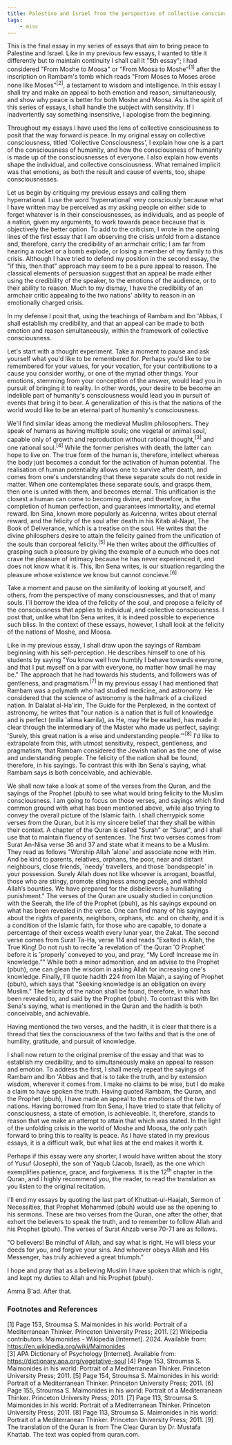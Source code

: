 ```yaml
---
title: Palestine and Israel from the perspective of collective consciousness, 5th essay
tags:
    - misc
---
```


This is the final essay in my series of essays that aim to bring peace to Palestine and Israel. Like in my previous few essays, I wanted to title it differently but to maintain continuity I shall call it "5th essay"; I had considered "From Moshe to Moosa" or "From Moosa to Moshe"<sup>[1]</sup> after the inscription on Rambam's tomb which reads "From Moses to Moses arose none like Moses"<sup>[2]</sup>, a testament to wisdom and intelligence. In this essay I shall try and make an appeal to both emotion and reason, simultaneously, and show why peace is better for both Moshe and Moosa. As is the spirit of this series of essays, I shall handle the subject with sensitivity. If I inadvertently say something insensitive, I apologise from the beginning.

Throughout my essays I have used the lens of collective consciousness to posit that the way forward is peace. In my original essay on collective consciousness, titled 'Collective Consciousness', I explain how one is a part of the consciousness of humanity, and how the consciousness of humanity is made up of the consciousnesses of everyone. I also explain how events shape the individual, and collective consciousness. What remained implicit was that emotions, as both the result and cause of events, too, shape consciousnesses.  

Let us begin by critiquing my previous essays and calling them hyperrational. I use the word 'hyperrational' very consciously because what I have written may be perceived as my asking people on either side to forget whatever is in their consciousnesses, as individuals, and as people of a nation, given my arguments, to work towards peace because that is objectively the better option. To add to the criticism, I wrote in the opening lines of the first essay that I am observing the crisis unfold from a distance and, therefore, carry the credibility of an armchair critic; I am far from hearing a rocket or a bomb explode, or losing a member of my family to this crisis. Although I have tried to defend my position in the second essay, the "if this, then that" approach may seem to be a pure appeal to reason. The classical elements of persuasion suggest that an appeal be made either using the credibility of the speaker, to the emotions of the audience, or to their ability to reason. Much to my dismay, I have the credibility of an armchair critic appealing to the two nations' ability to reason in an emotionally charged crisis.


In my defense I posit that, using the teachings of Rambam and Ibn 'Abbas, I shall establish my credibility, and that an appeal can be made to both emotion and reason simultaneously, within the framework of collective consciousness.

Let's start with a thought experiment. Take a moment to pause and ask yourself what you'd like to be remembered for. Perhaps you'd like to be remembered for your values, for your vocation, for your contributions to a cause you consider worthy, or one of the myriad other things. Your emotions, stemming from your conception of the answer, would lead you in pursuit of bringing it to reality. In other words, your desire to be become an indelible part of humanity's consciousness would lead you in pursuit of events that bring it to bear. A generalization of this is that the nations of the world would like to be an eternal part of humanity's consciousness.  

We'll find similar ideas among the medieval Muslim philosophers. They speak of humans as having multiple souls; one vegetal or animal soul, capable only of growth and reproduction without rational thought,<sup>[3]</sup> and one rational soul.<sup>[4]</sup> While the former perishes with death, the latter can hope to live on. The true form of the human is, therefore, intellect whereas the body just becomes a conduit for the activation of human potential. The realisation of human potentiality allows one to survive after death, and comes from one's understanding that these separate souls do not reside in matter. When one contemplates these separate souls, and grasps them, then one is united with them, and becomes eternal. This unification is the closest a human can come to becoming divine, and therefore, is the completion of human perfection, and guarantees immortality, and eternal reward. Ibn Sina, known more popularly as Avicenna, writes about eternal reward, and the felicity of the soul after death in his Kitab al-Najat, The Book of Deliverance, which is a treatise on the soul. He writes that the divine philosphers desire to attain the felicity gained from the unification of the souls than corporeal felicity.<sup>[5]</sup> He then writes about the difficulties of grasping such a pleasure by giving the example of a eunuch who does not crave the pleasure of intimacy because he has never experienced it, and does not know what it is. This, Ibn Sena writes, is our situation regarding the pleasure whose existence we know but cannot concieve.<sup>[6]</sup>

Take a moment and pause on the similarity of looking at yourself, and others, from the perspective of many consciousnesses, and that of many souls. I'll borrow the idea of the felicity of the soul, and propose a felicity of the consciousness that applies to individual, and collective consciousness. I post that, unlike what Ibn Sena writes, it is indeed possible to experience such bliss. In the context of these essays, however, I shall look at the felicity of the nations of Moshe, and Moosa.  

Like in my previous essay, I shall draw upon the sayings of Rambam beginning with his self-perception. He describes himself to one of his students by saying "You know well how humbly I behave towards everyone, and that I put myself on a par with everyone, no matter how small he may be." The approach that he had towards his students, and followers was of gentleness, and pragmatism.<sup>[7]</sup> In my previous essay I had mentioned that Rambam was a polymath who had studied medicine, and astronomy. He considered that the science of astronomy is the hallmark of a civilized nation. In Dalalat al-Ha'irin, The Guide for the Perplexed, in the context of astronomy, he writes that "our nation is a nation that is full of knowledge and is perfect (milla 'alima kamila), as He, may He be exalted, has made it clear through the intermediary of the Master who made us perfect, saying: 'Surely, this great nation is a wise and understanding people.'"<sup>[8]</sup> I'd like to extrapolate from this, with utmost sensitivity, respect, gentleness, and pragmatism, that Rambam considered the Jewish nation as the one of wise and understanding people. The felicity of the nation shall be found, therefore, in his sayings. To contrast this with Ibn Sena's saying, what Rambam says is both conceivable, and achievable.

We shall now take a look at some of the verses from the Quran, and the sayings of the Prophet (pbuh) to see what would bring felicity to the Muslim consciousness. I am going to focus on those verses, and sayings which find common ground with what has been mentioned above, while also trying to convey the overall picture of the Islamic faith. I shall cherrypick some verses from the Quran, but it is my sincere belief that they shall be within their context. A chapter of the Quran is called "Surah" or "Surat", and I shall use that to maintain fluency of sentences. The first two verses comes from Surat An-Nisa verse 36 and 37 and state what it means to be a Muslim. They read as follows "Worship Allah ˹alone˺ and associate none with Him. And be kind to parents, relatives, orphans, the poor, near and distant neighbours, close friends, ˹needy˺ travellers, and those ˹bondspeople˺ in your possession. Surely Allah does not like whoever is arrogant, boastful, those who are stingy, promote stinginess among people, and withhold Allah’s bounties. We have prepared for the disbelievers a humiliating punishment." The verses of the Quran are usually studied in conjunction with the Seerah, the life of the Prophet (pbuh), as his sayings expound on what has been revealed in the verse. One can find many of his sayings about the rights of parents, neighbors, orphans, etc. and on charity, and it is a condition of the Islamic faith, for those who are capable, to donate a percentage of their excess wealth every lunar year, the Zakat. The second verse comes from Surat Ta-Ha, verse 114 and reads "Exalted is Allah, the True King! Do not rush to recite ˹a revelation of˺ the Quran ˹O Prophet˺ before it is ˹properly˺ conveyed to you, and pray, “My Lord! Increase me in knowledge.”" While both a minor admonition, and an advise to the Prophet (pbuh), one can glean the wisdom in asking Allah for increasing one's knowledge. Finally, I'll quote hadith 224 from Ibn Majah, a saying of Prophet (pbuh), which says that "Seeking knowledge is an obligation on every Muslim." The felicity of the nation shall be found, therefore, in what has been revealed to, and said by the Prophet (pbuh). To contrast this with Ibn Sena's saying, what is mentioned in the Quran and the hadith is both conceivable, and achievable. 

Having mentioned the two verses, and the hadith, it is clear that there is a thread that ties the consciousness of the two faiths and that is the one of humility, gratitude, and pursuit of knowledge. 


I shall now return to the original premise of the essay and that was to establish my credibility, and to simultaneously make an appeal to reason and emotion. To address the first, I shall merely repeat the sayings of Rambam and Ibn 'Abbas and that is to take the truth, and by extension wisdom, wherever it comes from. I make no claims to be wise, but I do make a claim to have spoken the truth. Having quoted Rambam, the Quran, and the Prophet (pbuh), I have made an appeal to the emotions of the two nations. Having borrowed from Ibn Sena, I have tried to state that felicity of consciousness, a state of emotion, is achieveable. It, therefore, stands to reason that we make an attempt to attain that which was stated. In the light of the unfolding crisis in the world of Moshe and Moosa, the only path forward to bring this to reality is peace. As I have stated in my previous essays, it is a difficult walk, but what lies at the end makes it worth it.  

Perhaps if this essay were any shorter, I would have written about the story of Yusuf (Joseph), the son of Yaqub (Jacob, Israel), as the one which exemplifies patience, grace, and forgiveness. It is the 12<sup>th</sup> chapter in the Quran, and I highly recommend you, the reader, to read the translation as you listen to the original recitation.


I'll end my essays by quoting the last part of Khutbat-ul-Haajah, Sermon of Necessities, that Prophet Mohammed (pbuh) would use as the opening to his sermons. These are two verses from the Quran, one after the other, that exhort the believers to speak the truth, and to remember to follow Allah and his Prophet (pbuh). The verses of Surat Ahzab verse 70-71 are as follows.  

"O believers! Be mindful of Allah, and say what is right. He will bless your deeds for you, and forgive your sins. And whoever obeys Allah and His Messenger, has truly achieved a great triumph."

I hope and pray that as a believing Muslim I have spoken that which is right, and kept my duties to Allah and his Prophet (pbuh).  

Amma B'ad. After that.

### Footnotes and References 
[1] Page 153, Stroumsa S. Maimonides in his world: Portrait of a Mediterranean Thinker. Princeton University Press; 2011.
[2] Wikipedia contributors. Maimonides - Wikipedia [Internet]. 2024. Available from: https://en.wikipedia.org/wiki/Maimonides  
[3] APA Dictionary of Psychology [Internet]. Available from: https://dictionary.apa.org/vegetative-soul
[4] Page 153, Stroumsa S. Maimonides in his world: Portrait of a Mediterranean Thinker. Princeton University Press; 2011.
[5] Page 154, Stroumsa S. Maimonides in his world: Portrait of a Mediterranean Thinker. Princeton University Press; 2011.
[6] Page 155, Stroumsa S. Maimonides in his world: Portrait of a Mediterranean Thinker. Princeton University Press; 2011.
[7] Page 113, Stroumsa S. Maimonides in his world: Portrait of a Mediterranean Thinker. Princeton University Press; 2011.
[8] Page 113, Stroumsa S. Maimonides in his world: Portrait of a Mediterranean Thinker. Princeton University Press; 2011.
[9] The translation of the Quran is from The Clear Quran by Dr. Mustafa Khattab. The text was copied from quran.com.